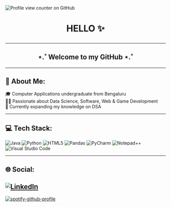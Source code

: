 ![Profile view counter on GitHub](https://komarev.com/ghpvc/?username=perisicnikola37)

# <p align="center"> HELLO :sparkles:  </p>
---
## <p align="center"> ⋆.˚ Welcome to my GitHub ⋆.˚ </p>
---
##  :star2: About Me:
<p> 🎓 Computer Applications undergraduate from Bengaluru <br>
👩‍💻 Passionate about Data Science, Software, Web & Game Development <br>
🌱 Currently expanding my knowledge on DSA</p>

---
## 💻 Tech Stack:
![Java](https://img.shields.io/badge/java-%23ED8B00.svg?style=for-the-badge&logo=openjdk&logoColor=white) ![Python](https://img.shields.io/badge/python-3670A0?style=for-the-badge&logo=python&logoColor=ffdd54) ![HTML5](https://img.shields.io/badge/html5-%23E34F26.svg?style=for-the-badge&logo=html5&logoColor=white) ![Pandas](https://img.shields.io/badge/pandas-%23150458.svg?style=for-the-badge&logo=pandas&logoColor=white)
![PyCharm](https://img.shields.io/badge/pycharm-143?style=for-the-badge&logo=pycharm&logoColor=black&color=black&labelColor=green)
![Notepad++](https://img.shields.io/badge/Notepad++-90E59A.svg?style=for-the-badge&logo=notepad%2b%2b&logoColor=black)
![Visual Studio Code](https://img.shields.io/badge/Visual%20Studio%20Code-0078d7.svg?style=for-the-badge&logo=visual-studio-code&logoColor=white)


---
## 🌐 Social:
[![LinkedIn](https://img.shields.io/badge/LinkedIn-%230077B5.svg?logo=linkedin&logoColor=white)](https://www.linkedin.com/in/neha-kalamulla-vallappil-240178323/)
<br>
---
[![spotify-github-profile](https://spotify-github-profile.kittinanx.com/api/view?uid=2s4h7crxajoqxg1kooxggy0ro&cover_image=false&theme=default&show_offline=false&background_color=f2cae5&interchange=true&bar_color_cover=false)](https://github.com/kittinan/spotify-github-profile)
<br>
<!-- Proudly created with GPRM ( https://gprm.itsvg.in ) -->
<!--
**itsnehakv/itsnehakv** is a ✨ _special_ ✨ repository because its `README.md` (this file) appears on your GitHub profile.

Here are some ideas to get you started:

- 🔭 I’m currently working on ...
- 🌱 I’m currently learning ...
- 👯 I’m looking to collaborate on ...
- 🤔 I’m looking for help with ...
- 💬 Ask me about ...
- 📫 How to reach me: ...
- 😄 Pronouns: ...
- ⚡ Fun fact: ...
-->
